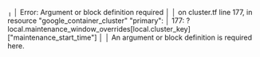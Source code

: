 ╷
│ Error: Argument or block definition required
│ 
│   on cluster.tf line 177, in resource "google_container_cluster" "primary":
│  177:         ? local.maintenance_window_overrides[local.cluster_key]["maintenance_start_time"]
│ 
│ An argument or block definition is required here.